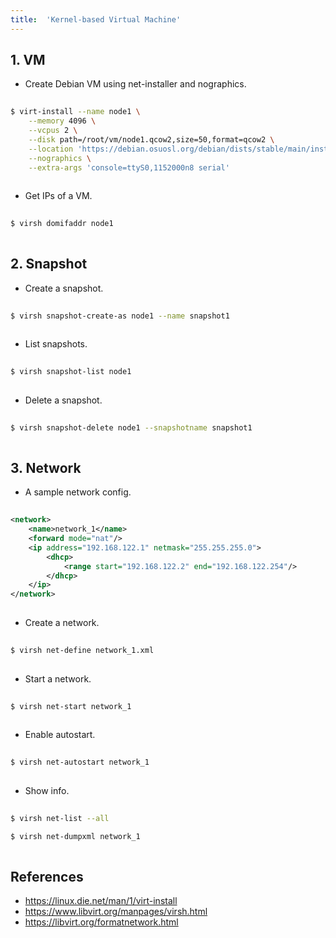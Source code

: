 ```yaml
---
title:  'Kernel-based Virtual Machine'
---
```


## 1. VM
- Create Debian VM using net-installer and nographics.
```sh
  
$ virt-install --name node1 \
    --memory 4096 \
    --vcpus 2 \
    --disk path=/root/vm/node1.qcow2,size=50,format=qcow2 \
    --location 'https://debian.osuosl.org/debian/dists/stable/main/installer-amd64' \
    --nographics \
    --extra-args 'console=ttyS0,1152000n8 serial'
  
```

- Get IPs of a VM.
```sh
  
$ virsh domifaddr node1
  
```

## 2. Snapshot
- Create a snapshot.
```sh
  
$ virsh snapshot-create-as node1 --name snapshot1
  
```

- List snapshots.
```sh
  
$ virsh snapshot-list node1
  
```

- Delete a snapshot.
```sh
  
$ virsh snapshot-delete node1 --snapshotname snapshot1
  
```

## 3. Network
- A sample network config.
```xml
  
<network>
    <name>network_1</name>
    <forward mode="nat"/>
    <ip address="192.168.122.1" netmask="255.255.255.0">
        <dhcp>
            <range start="192.168.122.2" end="192.168.122.254"/>
        </dhcp>
    </ip>
</network>
  
```

- Create a network.
```sh
  
$ virsh net-define network_1.xml
  
```

- Start a network.
```sh
  
$ virsh net-start network_1
  
```

- Enable autostart.
```sh
  
$ virsh net-autostart network_1
  
```

- Show info.
```sh
  
$ virsh net-list --all

$ virsh net-dumpxml network_1
  
```


## References
- https://linux.die.net/man/1/virt-install
- https://www.libvirt.org/manpages/virsh.html
- https://libvirt.org/formatnetwork.html